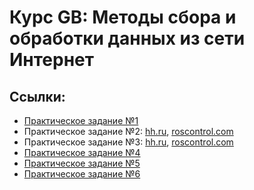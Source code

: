 # Курс GB: Методы сбора и обработки данных из сети Интернет

## Ссылки:
- [Практическое задание №1](task01.ipynb)
- Практическое задание №2: [hh.ru](task02/task02_hh.ipynb), [roscontrol.com](task02/task02_rostest.ipynb)
- Практическое задание №3: [hh.ru](task03/task03_hh.py), [roscontrol.com](task03/task03_rostest.py)
- [Практическое задание №4](task04.py)
- [Практическое задание №5](task05.py)
- [Практическое задание №6](task06/)
